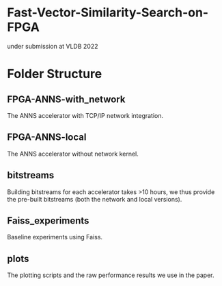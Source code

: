# Fast-Vector-Similarity-Search-on-FPGA

under submission at VLDB 2022

# Folder Structure

## FPGA-ANNS-with_network

The ANNS accelerator with TCP/IP network integration. 

## FPGA-ANNS-local

The ANNS accelerator without network kernel.

## bitstreams

Building bitstreams for each accelerator takes >10 hours, we thus provide the pre-built bitstreams (both the network and local versions).

## Faiss_experiments

Baseline experiments using Faiss.

## plots

The plotting scripts and the raw performance results we use in the paper.
